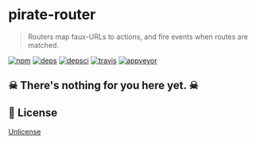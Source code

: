 # pirate-router
> Routers map faux-URLs to actions, and fire events when routes are matched.

[![npm][npm]][npm-url]
[![deps][deps]][deps-url]
[![depsci][depsci]][depsci-url]
[![travis][travis]][travis-url]
[![appveyor][appveyor]][appveyor-url]


## ☠ There's nothing for you here yet. ☠


## 🏴‍ License

[Unlicense][license-url]


<!-- links -->

[npm]: https://img.shields.io/npm/v/pirate-router.svg
[npm-url]: https://npmjs.com/package/pirate-router

[npm]: https://img.shields.io/npm/v/pirate-router.svg
[npm-url]: https://npmjs.com/package/pirate-router

[travis]: https://travis-ci.org/adriancmiranda/pirate-router.svg?branch=master
[travis-url]: https://travis-ci.org/adriancmiranda/pirate-router

[appveyor]: https://ci.appveyor.com/api/projects/status/hucvow1n0t3q3le3/branch/master?svg=true
[appveyor-url]: https://ci.appveyor.com/project/adriancmiranda/pirate-router/branch/master

[deps]: https://david-dm.org/adriancmiranda/pirate-router.svg
[deps-url]: https://david-dm.org/adriancmiranda/pirate-router

[depsci]: https://dependencyci.com/github/adriancmiranda/pirate-router/badge
[depsci-url]: https://dependencyci.com/github/adriancmiranda/pirate-router

[license-url]: https://github.com/adriancmiranda/pirate-router/blob/master/LICENSE
